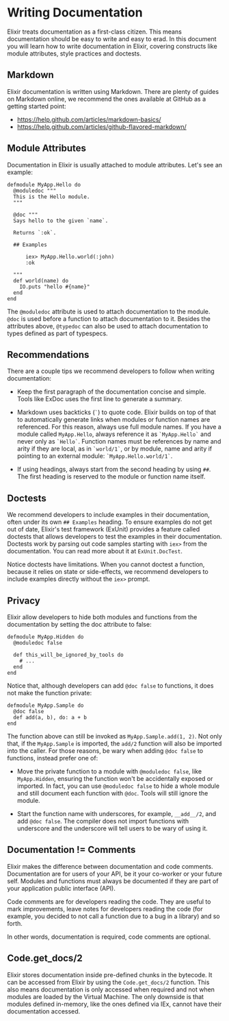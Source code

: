 # Writing Documentation

Elixir treats documentation as a first-class citizen. This means documentation should be easy to write and easy to erad. In this document you will learn how to write documentation in Elixir, covering constructs like module attributes, style practices and doctests.

## Markdown

Elixir documentation is written using Markdown. There are plenty of guides on Markdown online, we recommend the ones available at GitHub as a getting started point:

  * https://help.github.com/articles/markdown-basics/
  * https://help.github.com/articles/github-flavored-markdown/

## Module Attributes

Documentation in Elixir is usually attached to module attributes. Let's see an example:

    defmodule MyApp.Hello do
      @moduledoc """
      This is the Hello module.
      """

      @doc """
      Says hello to the given `name`.

      Returns `:ok`.

      ## Examples

          iex> MyApp.Hello.world(:john)
          :ok

      """
      def world(name) do
        IO.puts "hello #{name}"
      end
    end

The `@moduledoc` attribute is used to attach documentation to the module. `@doc` is used before a function to attach documentation to it. Besides the attributes above, `@typedoc` can also be used to attach documentation to types defined as part of typespecs.

## Recommendations

There are a couple tips we recommend developers to follow when writing documentation:

  * Keep the first paragraph of the documentation concise and simple. Tools like ExDoc uses the first line to generate a summary.

  * Markdown uses backticks (`` ` ``) to quote code. Elixir builds on top of that to automatically generate links when modules or function names are referenced. For this reason, always use full module names. If you have a module called `MyApp.Hello`, always reference it as `` `MyApp.Hello` `` and never only as `` `Hello` ``. Function names must be references by name and arity if they are local, as in `` `world/1` ``, or by module, name and arity if pointing to an external module: `` `MyApp.Hello.world/1` ``.

  * If using headings, always start from the second heading by using `##`. The first heading is reserved to the module or function name itself.

## Doctests

We recommend developers to include examples in their documentation, often under its own `## Examples` heading. To ensure examples do not get out of date, Elixir's test framework (ExUnit) provides a feature called doctests that allows developers to test the examples in their documentation. Doctests work by parsing out code samples starting with `iex>` from the documentation. You can read more about it at `ExUnit.DocTest`.

Notice doctests have limitations. When you cannot doctest a function, because it relies on state or side-effects, we recommend developers to include examples directly without the `iex>` prompt.

## Privacy

Elixir allow developers to hide both modules and functions from the documentation by setting the doc attribute to false:

    defmodule MyApp.Hidden do
      @moduledoc false

      def this_will_be_ignored_by_tools do
        # ...
      end
    end

Notice that, although developers can add `@doc false` to functions, it does not make the function private:

    defmodule MyApp.Sample do
      @doc false
      def add(a, b), do: a + b
    end

The function above can still be invoked as `MyApp.Sample.add(1, 2)`. Not only that, if the `MyApp.Sample` is imported, the `add/2` function will also be imported into the caller. For those reasons, be wary when adding `@doc false` to functions, instead prefer one of:

  * Move the private function to a module with `@moduledoc false`, like `MyApp.Hidden`, ensuring the function won't be accidentally exposed or imported. In fact, you can use `@moduledoc false` to hide a whole module and still document each function with `@doc`. Tools will still ignore the module.

  * Start the function name with underscores, for example, `__add__/2`, and add `@doc false`. The compiler does not import functions with underscore and the underscore will tell users to be wary of using it.

## Documentation != Comments

Elixir makes the difference between documentation and code comments. Documentation are for users of your API, be it your co-worker or your future self. Modules and functions must always be documented if they are part of your application public interface (API).

Code comments are for developers reading the code. They are useful to mark improvements, leave notes for developers reading the code (for example, you decided to not call a function due to a bug in a library) and so forth.

In other words, documentation is required, code comments are optional.

## Code.get_docs/2

Elixir stores documentation inside pre-defined chunks in the bytecode. It can be accessed from Elixir by using the `Code.get_docs/2` function. This also means documentation is only accessed when required and not when modules are loaded by the Virtual Machine. The only downside is that modules defined in-memory, like the ones defined via IEx, cannot have their documentation accessed.

